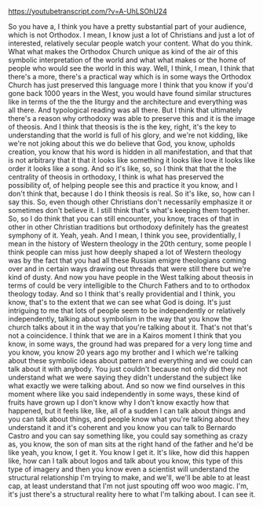 https://youtubetranscript.com/?v=A-UhLSOhU24

 So you have a, I think you have a pretty substantial part of your audience, which is not Orthodox. I mean, I know just a lot of Christians and just a lot of interested, relatively secular people watch your content. What do you think. What what makes the Orthodox Church unique as kind of the air of this symbolic interpretation of the world and what what makes or the home of people who would see the world in this way. Well, I think, I mean, I think that there's a more, there's a practical way which is in some ways the Orthodox Church has just preserved this language more I think that you know if you'd gone back 1000 years in the West, you would have found similar structures like in terms of the the the liturgy and the architecture and everything was all there. And typological reading was all there. But I think that ultimately there's a reason why orthodoxy was able to preserve this and it is the image of theosis. And I think that theosis is the is the key, right, it's the key to understanding that the world is full of his glory, and we're not kidding, like we're not joking about this we do believe that God, you know, upholds creation, you know that his word is hidden in all manifestation, and that that is not arbitrary that it that it looks like something it looks like love it looks like order it looks like a song. And so it's like, so, so I think that that the the centrality of theosis in orthodoxy, I think is what has preserved the possibility of, of helping people see this and practice it you know, and I don't think that, because I do I think theosis is real. So it's like, so, how can I say this. So, even though other Christians don't necessarily emphasize it or sometimes don't believe it. I still think that's what's keeping them together. So, so I do think that you can still encounter, you know, traces of that in other in other Christian traditions but orthodoxy definitely has the greatest symphony of it. Yeah, yeah. And I mean, I think you see, providentially, I mean in the history of Western theology in the 20th century, some people I think people can miss just how deeply shaped a lot of Western theology was by the fact that you had all these Russian emigre theologians coming over and in certain ways drawing out threads that were still there but we're kind of dusty. And now you have people in the West talking about theosis in terms of could be very intelligible to the Church Fathers and to to orthodox theology today. And so I think that's really providential and I think, you know, that's to the extent that we can see what God is doing. It's just intriguing to me that lots of people seem to be independently or relatively independently, talking about symbolism in the way that you know the church talks about it in the way that you're talking about it. That's not that's not a coincidence. I think that we are in a Kairos moment I think that you know, in some ways, the ground had was prepared for a very long time and you know, you know 20 years ago my brother and I which we're talking about these symbolic ideas about pattern and everything and we could can talk about it with anybody. You just couldn't because not only did they not understand what we were saying they didn't understand the subject like what exactly we were talking about. And so now we find ourselves in this moment where like you said independently in some ways, these kind of fruits have grown up I don't know why I don't know exactly how that happened, but it feels like, like, all of a sudden I can talk about things and you can talk about things, and people know what you're talking about they understand it and it's coherent and you know you can talk to Bernardo Castro and you can say something like, you could say something as crazy as, you know, the son of man sits at the right hand of the father and he'd be like yeah, you know, I get it. You know I get it. It's like, how did this happen like, how can I talk about logos and talk about you know, this type of this type of imagery and then you know even a scientist will understand the structural relationship I'm trying to make, and we'll, we'll be able to at least cap, at least understand that I'm not just spouting off woo woo magic. I'm, it's just there's a structural reality here to what I'm talking about. I can see it.